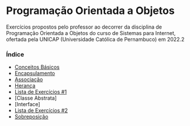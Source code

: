 # Programação Orientada a Objetos

Exercícios propostos pelo professor ao decorrer da disciplina de Programação Orientada a Objetos do curso de Sistemas para Internet, ofertada pela UNICAP (Universidade Católica de Pernambuco) em 2022.2

### Índice

- [Conceitos Básicos](https://github.com/luizgnclvs/poo-unicap/tree/main/Conceitos%20B%C3%A1sicos)
- [Encapsulamento](https://github.com/luizgnclvs/poo-unicap/tree/main/Encapsulamento)
- [Associação](https://github.com/luizgnclvs/poo-unicap/tree/main/Associa%C3%A7%C3%A3o)
- [Herança](https://github.com/luizgnclvs/poo-unicap/tree/main/Heran%C3%A7a)
- [Lista de Exercícios #1](https://github.com/luizgnclvs/poo-unicap/tree/main/Lista%20de%20Exerc%C3%ADcios%20%231)
- [Classe Abstrata]
- [Interface]
- [Lista de Exercícios #2](https://github.com/luizgnclvs/poo-unicap/tree/main/Lista-de-Exerc%C3%ADcios%232)
- [Sobreposição](https://github.com/luizgnclvs/poo-unicap/tree/main/Sobreposi%C3%A7%C3%A3o)